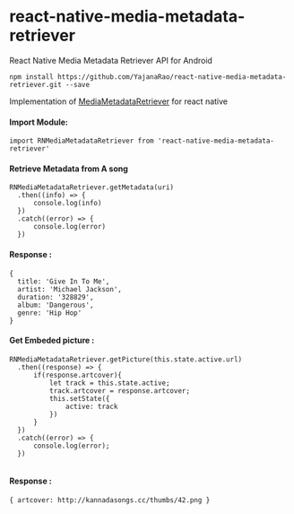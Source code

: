 # react-native-media-metadata-retriever
React Native Media Metadata Retriever API for Android

`npm install https://github.com/YajanaRao/react-native-media-metadata-retriever.git --save`

Implementation of [MediaMetadataRetriever](https://developer.android.com/reference/kotlin/android/media/MediaMetadataRetriever) for react native

#### Import Module:

`import RNMediaMetadataRetriever from 'react-native-media-metadata-retriever' `

#### Retrieve Metadata from A song

```
RNMediaMetadataRetriever.getMetadata(uri)
  .then((info) => {
      console.log(info)
  })
  .catch((error) => {
      console.log(error)
  })
```

#### Response :

```
{ 
  title: 'Give In To Me',
  artist: 'Michael Jackson',
  duration: '328829',
  album: 'Dangerous',
  genre: 'Hip Hop' 
}
```

#### Get Embeded picture :
```
RNMediaMetadataRetriever.getPicture(this.state.active.url)
  .then((response) => {
      if(response.artcover){
          let track = this.state.active;
          track.artcover = response.artcover;
          this.setState({
              active: track
          })
      }
  })
  .catch((error) => {
      console.log(error);
  })
  
  ```
  
  #### Response :
  `{ artcover: http://kannadasongs.cc/thumbs/42.png }`
